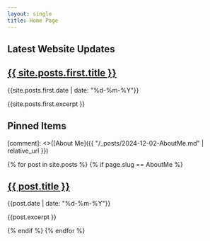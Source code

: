 ```yaml
---
layout: single
title: Home Page
---
```

## Latest Website Updates
<h2><a href="{{ site.posts.first.url }}">{{ site.posts.first.title }}</a></h2>
<p>{{site.posts.first.date | date: "%d-%m-%Y"}}</p>
<p>{{site.posts.first.excerpt }}</p>

## Pinned Items
[comment]: <>([About Me]({{ "/_posts/2024-12-02-AboutMe.md" | relative_url }})

{% for post in site.posts %}
{% if page.slug == AboutMe %}
<h2><a href="{{ post.url }}">{{ post.title }}</a></h2>
<p>{{post.date | date: "%d-%m-%Y"}}</p>
<p>{{post.excerpt }}</p>
{% endif %}
{% endfor %}